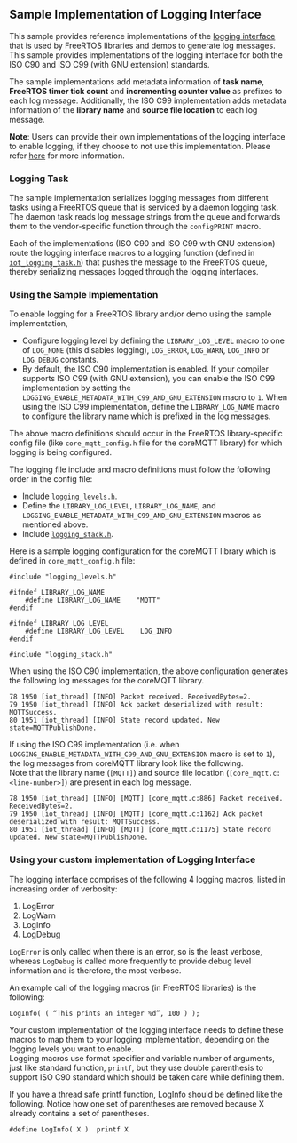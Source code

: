 ## Sample Implementation of Logging Interface

This sample provides reference implementations of the [logging interface](#using-your-custom-implementation-of-logging-interface) that is used by FreeRTOS libraries and demos to generate log messages. This sample provides
implementations of the logging interface for both the ISO C90 and ISO C99 (with GNU extension) standards.

The sample implementations add metadata information of **task name**, **FreeRTOS timer tick count** and **incrementing counter value** as prefixes to each log message. Additionally, the ISO C99 implementation adds metadata information of the **library name** and **source file location** to each log message.

**Note**: Users can provide their own implementations of the logging interface to enable logging, if they choose to not use this implementation. Please refer [here](#using-your-custom-implementation-of-logging-interface) for more information.

### Logging Task 
The sample implementation serializes logging messages from different tasks using a FreeRTOS queue that is serviced by a daemon logging task. The daemon task reads log message strings from the queue and forwards them to the vendor-specific function through the `configPRINT` macro.

Each of the implementations (ISO C90 and ISO C99 with GNU extension) route the logging interface macros to a logging function (defined in [`iot_logging_task.h`](./include/iot_logging_task.h)) that pushes the message to the FreeRTOS queue, thereby serializing messages logged through the logging interfaces.

### Using the Sample Implementation

To enable logging for a FreeRTOS library and/or demo using the sample implementation, 
* Configure logging level by defining the `LIBRARY_LOG_LEVEL` macro to one of `LOG_NONE` (this disables logging), `LOG_ERROR`, `LOG_WARN`, `LOG_INFO` or `LOG_DEBUG` constants. 
* By default, the ISO C90 implementation is enabled. If your compiler supports ISO C99 (with GNU extension), you can enable the ISO C99 implementation by setting the `LOGGING_ENABLE_METADATA_WITH_C99_AND_GNU_EXTENSION` macro to `1`. When using the ISO C99 implementation, define the `LIBRARY_LOG_NAME` macro to configure the library name which is prefixed in
the log messages.

The above macro definitions should occur in the FreeRTOS library-specific config file (like `core_mqtt_config.h` file for the coreMQTT library) for which logging is being configured. 

The logging file include and macro definitions must follow the following order in the config file:
* Include [`logging_levels.h`](./include/logging_levels.h).
* Define the `LIBRARY_LOG_LEVEL`, `LIBRARY_LOG_NAME`, and `LOGGING_ENABLE_METADATA_WITH_C99_AND_GNU_EXTENSION` macros as mentioned above.
* Include [`logging_stack.h`](./include/logging_stack.h).

Here is a sample logging configuration for the coreMQTT library which is defined in
`core_mqtt_config.h` file:

```
#include "logging_levels.h"

#ifndef LIBRARY_LOG_NAME
    #define LIBRARY_LOG_NAME    "MQTT"
#endif

#ifndef LIBRARY_LOG_LEVEL
    #define LIBRARY_LOG_LEVEL    LOG_INFO
#endif

#include "logging_stack.h"
```

When using the ISO C90 implementation, the above configuration generates the following log messages for the coreMQTT library. 

```
78 1950 [iot_thread] [INFO] Packet received. ReceivedBytes=2.
79 1950 [iot_thread] [INFO] Ack packet deserialized with result: MQTTSuccess.
80 1951 [iot_thread] [INFO] State record updated. New state=MQTTPublishDone.
```

If using the ISO C99 implementation (i.e. when `LOGGING_ENABLE_METADATA_WITH_C99_AND_GNU_EXTENSION` macro is set to `1`), the log messages from coreMQTT library look like the following.  
Note that the library name (`[MQTT]`) and source file location (`[core_mqtt.c:<line-number>]`)
are present in each log message.

```
78 1950 [iot_thread] [INFO] [MQTT] [core_mqtt.c:886] Packet received. ReceivedBytes=2.
79 1950 [iot_thread] [INFO] [MQTT] [core_mqtt.c:1162] Ack packet deserialized with result: MQTTSuccess.
80 1951 [iot_thread] [INFO] [MQTT] [core_mqtt.c:1175] State record updated. New state=MQTTPublishDone.
```

### Using your custom implementation of Logging Interface
The logging interface comprises of the following 4 logging macros, listed in increasing order of verbosity:

1. LogError
2. LogWarn
3. LogInfo
4. LogDebug

`LogError` is only called when there is an error, so is the least verbose, whereas `LogDebug` is called more frequently to provide debug level information and is therefore, the most verbose.

An example call of the logging macros (in FreeRTOS libraries) is the following:

```
LogInfo( ( “This prints an integer %d”, 100 ) );
```

Your custom implementation of the logging interface needs to define these macros to
map them to your logging implementation, depending on the logging levels you want to enable.  
Logging macros use format specifier and variable number of arguments, just like standard function, `printf`, but they use double parenthesis to support ISO C90 standard which should be taken care while defining them.

If you have a thread safe printf function, LogInfo should be defined like
the following. Notice how one set of parentheses are removed because X
already contains a set of parentheses.

```
#define LogInfo( X )  printf X
```
